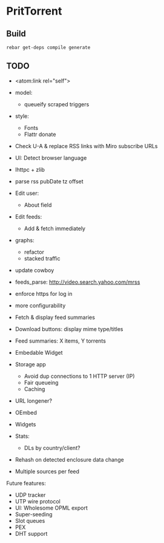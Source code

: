 PritTorrent
===========

Build
-----

```
rebar get-deps compile generate
```


TODO
----

* <atom:link rel="self">

* model:
  * queueify scraped triggers

* style:
  * Fonts
  * Flattr donate

* Check U-A & replace RSS links with Miro subscribe URLs
* UI: Detect browser language
* lhttpc + zlib
* parse rss pubDate tz offset

* Edit user:
  * About field
* Edit feeds:
  * Add & fetch immediately

* graphs:
  * refactor
  * stacked traffic

* update cowboy
* feeds_parse: http://video.search.yahoo.com/mrss

* enforce https for log in
* more configurability

* Fetch & display feed summaries
* Download buttons: display mime type/titles

* Feed summaries: X items, Y torrents

* Embedable Widget

* Storage app
  - Avoid dup connections to 1 HTTP server (IP)
  - Fair queueing
  - Caching
* URL longener?
* OEmbed
* Widgets

* Stats:
  - DLs by country/client?

* Rehash on detected enclosure data change
* Multiple sources per feed

Future features:

* UDP tracker
* UTP wire protocol
* UI: Wholesome OPML export
* Super-seeding
* Slot queues
* PEX
* DHT support
